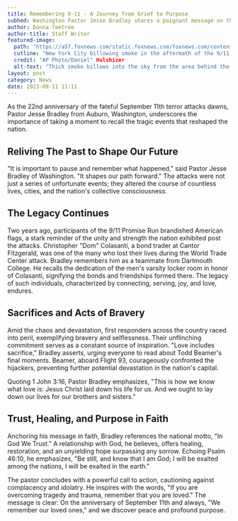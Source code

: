 ```yaml
---
title: Remembering 9-11 - A Journey from Grief to Purpose
subhed: Washington Pastor Jesse Bradley shares a poignant message on the 22nd anniversary of the terror attacks
author: Donna Teetree
author-title: Staff Writer
featured-image: 
  path: "https://a57.foxnews.com/static.foxnews.com/foxnews.com/content/uploads/2021/09/343/192/Smoke-September-11.jpg?ve=1&tl=1"
  cutline: "New York City billowing smoke in the aftermath of the 9/11 terrorist attacks"
  credit: "AP Photo/Daniel" Hulshizer
  alt-text: "Thick smoke billows into the sky from the area behind the Statue of Liberty, lower left, where the World Trade Center was, on Tues., Sept. 11, 2001."
layout: post
category: News
date: 2023-09-11 11:11
---
```


As the 22nd anniversary of the fateful September 11th terror attacks dawns, Pastor Jesse Bradley from Auburn, Washington, underscores the importance of taking a moment to recall the tragic events that reshaped the nation. 

## Reliving The Past to Shape Our Future

"It is important to pause and remember what happened," said Pastor Jesse Bradley of Washington. "It shapes our path forward." The attacks were not just a series of unfortunate events; they altered the course of countless lives, cities, and the nation's collective consciousness.

## The Legacy Continues

Two years ago, participants of the 9/11 Promise Run brandished American flags, a stark reminder of the unity and strength the nation exhibited post the attacks. Christopher "Dom" Colasanti, a bond trader at Cantor Fitzgerald, was one of the many who lost their lives during the World Trade Center attack. Bradley remembers him as a teammate from Dartmouth College. He recalls the dedication of the men's varsity locker room in honor of Colasanti, signifying the bonds and friendships formed there. The legacy of such individuals, characterized by connecting, serving, joy, and love, endures.

## Sacrifices and Acts of Bravery

Amid the chaos and devastation, first responders across the country raced into peril, exemplifying bravery and selflessness. Their unflinching commitment serves as a constant source of inspiration. "Love includes sacrifice," Bradley asserts, urging everyone to read about Todd Beamer's final moments. Beamer, aboard Flight 93, courageously confronted the hijackers, preventing further potential devastation in the nation's capital.

Quoting 1 John 3:16, Pastor Bradley emphasizes, "This is how we know what love is: Jesus Christ laid down his life for us. And we ought to lay down our lives for our brothers and sisters."

## Trust, Healing, and Purpose in Faith

Anchoring his message in faith, Bradley references the national motto, "In God We Trust." A relationship with God, he believes, offers healing, restoration, and an unyielding hope surpassing any sorrow. Echoing Psalm 46:10, he emphasizes, "Be still, and know that I am God; I will be exalted among the nations, I will be exalted in the earth."

The pastor concludes with a powerful call to action, cautioning against complacency and idolatry. He inspires with the words, "If you are overcoming tragedy and trauma, remember that you are loved." The message is clear: On the anniversary of September 11th and always, "We remember our loved ones," and we discover peace and profound purpose.

